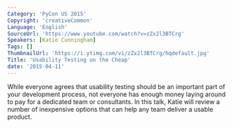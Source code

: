 ```yaml
---
Category: 'PyCon US 2015'
Copyright: 'creativeCommon'
Language: 'English'
SourceUrl: 'https://www.youtube.com/watch?v=zZx2l3BTCrg'
Speakers: [Katie Cunningham]
Tags: []
ThumbnailUrl: 'https://i.ytimg.com/vi/zZx2l3BTCrg/hqdefault.jpg'
Title: 'Usability Testing on the Cheap'
date: '2015-04-11'
---
```

While everyone agrees that usability testing should be an important part of your development process, not everyone has enough money laying around to pay for a dedicated team or consultants. In this talk, Katie will review a number of inexpensive options that can help any team deliver a usable product.

